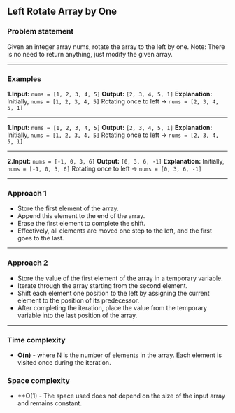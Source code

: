 ## Left Rotate Array by One

### Problem statement
Given an integer array nums, rotate the array to the left by one.
Note: There is no need to return anything, just modify the given array.

---

### Examples
**1.Input:** `nums = [1, 2, 3, 4, 5]`
**Output:** `[2, 3, 4, 5, 1]`
**Explanation:** Initially, `nums = [1, 2, 3, 4, 5]`
Rotating once to left -> `nums = [2, 3, 4, 5, 1]`

---

**1.Input:** `nums = [1, 2, 3, 4, 5]`
**Output:** `[2, 3, 4, 5, 1]`
**Explanation:** Initially, `nums = [1, 2, 3, 4, 5]`
Rotating once to left -> `nums = [2, 3, 4, 5, 1]`

---

**2.Input:** `nums = [-1, 0, 3, 6]`
**Output:** `[0, 3, 6, -1]`
**Explanation:**  Initially, `nums = [-1, 0, 3, 6]`
Rotating once to left -> `nums = [0, 3, 6, -1]`

---

### Approach 1
- Store the first element of the array.
- Append this element to the end of the array.
- Erase the first element to complete the shift.
- Effectively, all elements are moved one step to the left, and the first goes to the last.

---

### Approach 2
- Store the value of the first element of the array in a temporary variable.
- Iterate through the array starting from the second element.
- Shift each element one position to the left by assigning the current element to the position of its predecessor.
- After completing the iteration, place the value from the temporary variable into the last position of the array.

---

### Time complexity
- **O(n)** -  where N is the number of elements in the array. Each element is visited once during the iteration.

### Space complexity
- **O(1) - The space used does not depend on the size of the input array and remains constant.
